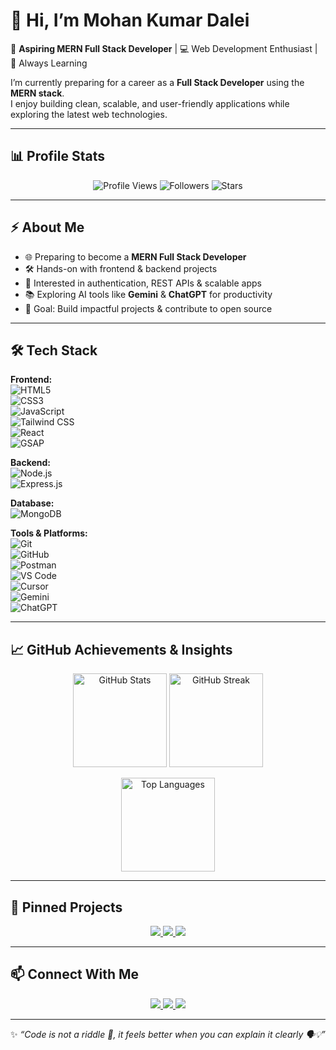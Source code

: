 # 👋 Hi, I’m Mohan Kumar Dalei  

🚀 **Aspiring MERN Full Stack Developer** | 💻 Web Development Enthusiast | 🌱 Always Learning  

I’m currently preparing for a career as a **Full Stack Developer** using the **MERN stack**.  
I enjoy building clean, scalable, and user-friendly applications while exploring the latest web technologies.  

---

## 📊 Profile Stats  

<p align="center">
  <img src="https://komarev.com/ghpvc/?username=mohan-kumar-dalei&label=Profile%20Views&color=0e75b6&style=flat" alt="Profile Views"/>  
  <img src="https://img.shields.io/github/followers/mohan-kumar-dalei?label=Followers&style=social" alt="Followers"/>  
  <img src="https://img.shields.io/github/stars/mohan-kumar-dalei?label=Stars&style=social" alt="Stars"/>  
</p>

---

## ⚡ About Me  
- 🌐 Preparing to become a **MERN Full Stack Developer**  
- 🛠️ Hands-on with frontend & backend projects  
- 🔐 Interested in authentication, REST APIs & scalable apps  
- 📚 Exploring AI tools like **Gemini** & **ChatGPT** for productivity  
- 🎯 Goal: Build impactful projects & contribute to open source  

---

## 🛠️ Tech Stack  

**Frontend:**  
![HTML5](https://img.shields.io/badge/HTML5-E34F26?style=for-the-badge&logo=html5&logoColor=white)  
![CSS3](https://img.shields.io/badge/CSS3-1572B6?style=for-the-badge&logo=css3&logoColor=white)  
![JavaScript](https://img.shields.io/badge/JavaScript-F7DF1E?style=for-the-badge&logo=javascript&logoColor=black)  
![Tailwind CSS](https://img.shields.io/badge/Tailwind_CSS-38B2AC?style=for-the-badge&logo=tailwind-css&logoColor=white)  
![React](https://img.shields.io/badge/React-20232A?style=for-the-badge&logo=react&logoColor=61DAFB)  
![GSAP](https://img.shields.io/badge/GSAP-88CE02?style=for-the-badge&logo=greensock&logoColor=white)  

**Backend:**  
![Node.js](https://img.shields.io/badge/Node.js-339933?style=for-the-badge&logo=node-dot-js&logoColor=white)  
![Express.js](https://img.shields.io/badge/Express.js-000000?style=for-the-badge&logo=express&logoColor=white)  

**Database:**  
![MongoDB](https://img.shields.io/badge/MongoDB-4EA94B?style=for-the-badge&logo=mongodb&logoColor=white)  

**Tools & Platforms:**  
![Git](https://img.shields.io/badge/Git-F05032?style=for-the-badge&logo=git&logoColor=white)  
![GitHub](https://img.shields.io/badge/GitHub-181717?style=for-the-badge&logo=github&logoColor=white)  
![Postman](https://img.shields.io/badge/Postman-FF6C37?style=for-the-badge&logo=postman&logoColor=white)  
![VS Code](https://img.shields.io/badge/VS_Code-007ACC?style=for-the-badge&logo=visual-studio-code&logoColor=white)  
![Cursor](https://img.shields.io/badge/Cursor-000000?style=for-the-badge&logo=cursor&logoColor=white)  
![Gemini](https://img.shields.io/badge/Gemini_AI-4285F4?style=for-the-badge&logo=google&logoColor=white)  
![ChatGPT](https://img.shields.io/badge/ChatGPT-412991?style=for-the-badge&logo=openai&logoColor=white)  

---

## 📈 GitHub Achievements & Insights  

<p align="center">
  <img src="https://github-readme-stats.vercel.app/api?username=mohan-kumar-dalei&show_icons=true&theme=radical" alt="GitHub Stats" height="150"/>  
  <img src="https://github-readme-streak-stats.herokuapp.com/?user=mohan-kumar-dalei&theme=radical" alt="GitHub Streak" height="150"/>  
</p>

<p align="center">
  <img src="https://github-readme-stats.vercel.app/api/top-langs/?username=mohan-kumar-dalei&layout=compact&theme=radical" alt="Top Languages" height="150"/>  
</p>

---

## 📌 Pinned Projects  

<p align="center">
  <a href="https://github.com/Mohan-Kumar-Dalei/ApexUI">
    <img src="https://github-readme-stats.vercel.app/api/pin/?username=mohan-kumar-dalei&repo=ApexUI&theme=radical" />
  </a>
  <a href="https://github.com/Mohan-Kumar-Dalei/AI-Powered-Captioner-Frontend">
    <img src="https://github-readme-stats.vercel.app/api/pin/?username=mohan-kumar-dalei&repo=AI-Powered-Captioner-Frontend&theme=radical" />
  </a>
  <a href="https://github.com/Mohan-Kumar-Dalei/ApexOS">
    <img src="https://github-readme-stats.vercel.app/api/pin/?username=mohan-kumar-dalei&repo=ApexOS&theme=radical" />
  </a>
</p>

---

## 📫 Connect With Me  

<p align="center">
  <a href="https://www.linkedin.com/in/mohan-kumar-dalei?utm_source=share&utm_campaign=share_via&utm_content=profile&utm_medium=android_app" target="_blank">
    <img src="https://img.shields.io/badge/LinkedIn-0A66C2?style=for-the-badge&logo=linkedin&logoColor=white"/>
  </a>
  <a href="https://mohankumardalei-portfolio.netlify.app" target="_blank">
    <img src="https://img.shields.io/badge/Portfolio-FF7139?style=for-the-badge&logo=firefox&logoColor=white"/>
  </a>
  <a href="mailto:mohankumardalei2001@gmail.com">
    <img src="https://img.shields.io/badge/Email-D14836?style=for-the-badge&logo=gmail&logoColor=white"/>
  </a>
</p>

---

✨ *“Code is not a riddle 🤔, it feels better when you can explain it clearly 🗣️💡”*
